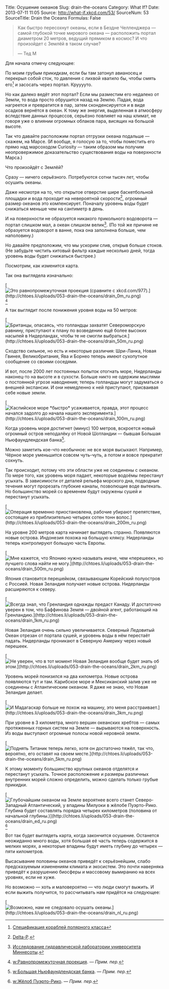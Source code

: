 Title: Осушение океанов
Slug: drain-the-oceans
Category: What If?
Date: 2013-07-11 11:05
Source: http://what-if.xkcd.com/53/
SourceNum: 53
SourceTitle: Drain the Oceans
Formulas: False

> Как быстро пересохнут океаны, если в Бездне Челленджера — самой глубокой точке мирового океана — расположить портал диаметром 20 метров, ведущий прямиком в космос? И что произойдет с Землёй в таком случае?
>
> — Тед М

Для начала отмечу следующее:

По моим грубым прикидкам, если бы там затонул авианосец и перекрыл собой сток, то давления с лихвой хватило бы, чтобы смять его[^1] и засосать через портал. Крууууто.

Но как далеко ведёт этот портал? Если мы разместим его недалеко от Земли, то вода просто обрушится назад на Землю. Падая, вода нагреется и превратится в пар, затем сконденсируется и в виде осадков вернётся в океан. К тому же энергия, выделенная в атмосферу вследствие данных процессов, серьёзно повлияет на наш климат, не говоря уже о влиянии огромных облаков пара, висящих на большой высоте.

Так что давайте расположим портал отгрузки океана подальше — скажем, на Марсе. (И вообще, я голосую за то, чтобы поместить его прямо над марсоходом Curiosity — таким образом мы получим неопровержимое доказательство существования воды на поверхности Марса.)

Что произойдёт с Землёй?

Сразу — ничего серьёзного. Потребуются сотни тысяч лет, чтобы осушить океаны.

Даже несмотря на то, что открытое отверстие шире баскетбольной площадки и вода проходит на невероятной скорости[^2], _огромный_ размер океанов это компенсирует. Поначалу уровень воды будет снижаться меньше чем на сантиметр в день.

И на поверхности не образуется никакого прикольного водоворота — портал слишком мал, а океан слишком велик[^3]. (По той же причине не образуется водоворот в ванне, пока она заполнена больше, чем наполовину.)

Но давайте предположим, что мы ускорим слив, открыв больше стоков. (Не забудьте чистить китовый фильтр каждые несколько дней, тогда уровень воды будет снижаться быстрее.)

Посмотрим, как изменится карта.

Так она выглядела изначально:

[![](http://chtoes.li/uploads/053-drain-the-oceans/drain_0m_full_ru.png "Это равнопромежуточная проекция (сравните с xkcd.com/977).](http://chtoes.li/uploads/053-drain-the-oceans/drain_0m_ru.png)")[^4]

А так выглядит после понижения уровня воды на 50 метров:

[![](http://chtoes.li/uploads/053-drain-the-oceans/drain_50m_full_ru.png "Британцы, опасаясь, что голландцы захватят Североморскую равнину, приступают к плану по возведению ещё более высоких насыпей в Нидерландах, чтобы те не смогли выбраться.](http://chtoes.li/uploads/053-drain-the-oceans/drain_50m_ru.png)")

Сходство сильное, но есть и некоторые различия: Шри-Ланка, Новая Гвинея, Великобритания, Ява и Борнео теперь имеют сухопутное сообщение со своими соседями.

И вот, после 2000 лет постоянных попыток отогнать море, Нидерланды наконец-то на высоте и в сухости. Больше никто не одержим мыслями о постоянной угрозе наводнения; теперь голландцы могут задуматься о внешней экспансии. И они немедленно к ней приступают, присваивая себе новые земли.

[![](http://chtoes.li/uploads/053-drain-the-oceans/drain_100m_full_ru.png "Каспийское море *быстро* усаживается, правда, этот процесс начался задолго до начала нашего эксперимента.](http://chtoes.li/uploads/053-drain-the-oceans/drain_100m_ru.png)")

Когда уровень моря достигнет (минус) 100 метров, вскроется новый огромный остров неподалёку от Новой Шотландии — бывшая Большая Ньюфаундлендская банка[^5].

Можно заметить кое-что необычное: не все моря высыхают. Например, Чёрное море уменьшится совсем чуть-чуть, а потом и вовсе прекратит сохнуть.

Так происходит, потому что эти области уже не соединены с океаном. По мере того, как уровень моря падает, некоторые водоёмы перестанут усыхать. В зависимости от деталей рельефа морского дна, подводные течения могут прорезать глубокие каналы, позволющие воде вытекать. Но большинство морей со временем будут окружены сушей и перестанут усыхать.

[![](http://chtoes.li/uploads/053-drain-the-oceans/drain_200m_full_ru.png "Операция временно приостановлена, рабочие убирают препятствие, состоящее из приблизительно четырех сотен тонн волос.](http://chtoes.li/uploads/053-drain-the-oceans/drain_200m_ru.png)")

На уровне 200 метров карта начинает выглядеть странно. Появляются новые острова. Индонезия похожа на большую кляксу. Нидерланды теперь контролируют большую часть Европы.

[![](http://chtoes.li/uploads/053-drain-the-oceans/drain_500m_full_ru.png "Мне кажется, что Японию нужно называть иначе, чем «перешеек», но лучшего слова найти не могу.](http://chtoes.li/uploads/053-drain-the-oceans/drain_500m_ru.png)")

Япония становится перешейком, связывающим Корейский полуостров с Россией. Новая Зеландия получает новые острова. Нидерланды расширяются к северу.

[![](http://chtoes.li/uploads/053-drain-the-oceans/drain_1km_full_ru.png "Всегда знал, что Гренландия однажды предаст Канаду. И достаточно уверен в том, что Баффинова Земля — двойной агент, работающий на Гренландию.](http://chtoes.li/uploads/053-drain-the-oceans/drain_1km_ru.png)")

Новая Зеландия очень сильно увеличивается. Северный Ледовитый Океан отрезан от портала сушей, и уровень воды в нём перестаёт падать. Нидерланды проникают в Северную Америку через новый перешеек.

[![](http://chtoes.li/uploads/053-drain-the-oceans/drain_2km_full_ru.png "Не уверен, что в тот момент Новая Зеландия вообще будет знать об этом.](http://chtoes.li/uploads/053-drain-the-oceans/drain_2km_ru.png)")

Уровень морей понизился на два километра. Новые острова появляются тут и там. Карибское море и Мексиканский залив уже не соединены с Атлантическим океаном. Я даже не знаю, _что_ Новая Зеландия делает.

[![](http://chtoes.li/uploads/053-drain-the-oceans/drain_3km_full_ru.png "И Мадагаскар больше не похож на машину, это меня расстраивает.](http://chtoes.li/uploads/053-drain-the-oceans/drain_3km_ru.png)")

При уровне в 3 километра, много вершин океанских хребтов — самых протяженных горных систем на Земле — вырываются на поверхность. Из воды выступают огромные полосы новой неровной земли.

[![](http://chtoes.li/uploads/053-drain-the-oceans/drain_5km_full_ru.png "Поднять Титаник теперь легко, хотя он достаточно тяжёл, так что, вероятно, его оставят на своем месте.](http://chtoes.li/uploads/053-drain-the-oceans/drain_5km_ru.png)")

К этому моменту большинство крупных океанов отделятся и перестанут усыхать. Точное расположение и размеры различных внутренних морей сложно определить, можно сделать только грубые прикидки.

[![](http://chtoes.li/uploads/053-drain-the-oceans/drain_ed_full_ru.png "Глубочайшим океаном на Земле вероятнее всего станет Северо-Западный Атлантический, у впадины Милуоки в жёлобе Пуэрто-Рико. Глубина будет составлять порядка четырех километров (половина от начальной глубины.)](http://chtoes.li/uploads/053-drain-the-oceans/drain_ed_ru.png)")[^6]

Вот так будет выглядеть карта, когда закончится осушение. Останется неожиданно много воды, хотя большая её часть теперь содержится в мелких морях, а некоторые впадины будут иметь глубину до четырех — пяти километров.

Высасывание половины океанов приведёт к серьёзнейшим, слабо предсказуемым изменениям климата и экосистем. Это почти наверняка приведёт к разрушению биосферы и массовому вымиранию на всех уровнях, если не хуже.

Но возможно — хоть и маловероятно — что люди смогут выжить. И если выжить получится, то рассчитывать нам придётся на следующее:

[![](http://chtoes.li/uploads/053-drain-the-oceans/drain_nl_full_ru.png "Возможно, нам не следовало осушать океаны.](http://chtoes.li/uploads/053-drain-the-oceans/drain_nl_ru.png)")

[^1]: [Спецификация кораблей полярного класса](http://www.iacs.org.uk/document/public/Publications/Unified_requirements/PDF/UR_I_pdf410.pdf)
[^2]: [Delta-P](http://xkcd.com/969/).
[^3]: [Исследование гидравлической лаборатории университета Миннесоты](http://www.leg.state.mn.us/docs/pre2003/other/840235.pdf).
[^4]: [w:Равнопромежуточная проекция](http://ru.wikipedia.org/wiki/Равнопромежуточная_проекция). — *Прим. пер.*
[^5]: [w:Большая Ньюфаундлендская банка](http://ru.wikipedia.org/wiki/Большая_Ньюфаундлендская_банка). — *Прим. пер.*
[^6]: [w:Жёлоб Пуэрто-Рико](http://ru.wikipedia.org/wiki/Пуэрто-Рико_(жёлоб)). — *Прим. пер.*
